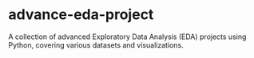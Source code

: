 # advance-eda-project
A collection of advanced Exploratory Data Analysis (EDA) projects using Python, covering various datasets and visualizations.
